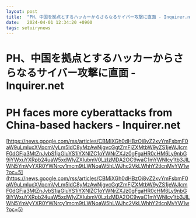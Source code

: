 ```yaml
---
layout: post
title:  "PH、中国を拠点とするハッカーからさらなるサイバー攻撃に直面 - Inquirer.net"
date:   2024-04-01 12:34:20 +0900
tags: setuirynews 
---
```


# PH、中国を拠点とするハッカーからさらなるサイバー攻撃に直面 - Inquirer.net



# PH faces more cyberattacks from China-based hackers - Inquirer.net

[https://news.google.com/rss/articles/CBMiXGh0dHBzOi8vZ2xvYmFsbmF0aW9uLmlucXVpcmVyLm5ldC8yMzAwNjgvcGgtZmFjZXMtbW9yZS1jeWJlcmF0dGFja3MtZnJvbS1jaGluYS1iYXNlZC1oYWNrZXJz0gFgaHR0cHM6Ly9nbG9iYWxuYXRpb24uaW5xdWlyZXIubmV0LzIzMDA2OC9waC1mYWNlcy1tb3JlLWN5YmVyYXR0YWNrcy1mcm9tLWNoaW5hLWJhc2VkLWhhY2tlcnMvYW1w?oc=5](https://news.google.com/rss/articles/CBMiXGh0dHBzOi8vZ2xvYmFsbmF0aW9uLmlucXVpcmVyLm5ldC8yMzAwNjgvcGgtZmFjZXMtbW9yZS1jeWJlcmF0dGFja3MtZnJvbS1jaGluYS1iYXNlZC1oYWNrZXJz0gFgaHR0cHM6Ly9nbG9iYWxuYXRpb24uaW5xdWlyZXIubmV0LzIzMDA2OC9waC1mYWNlcy1tb3JlLWN5YmVyYXR0YWNrcy1mcm9tLWNoaW5hLWJhc2VkLWhhY2tlcnMvYW1w?oc=5)

